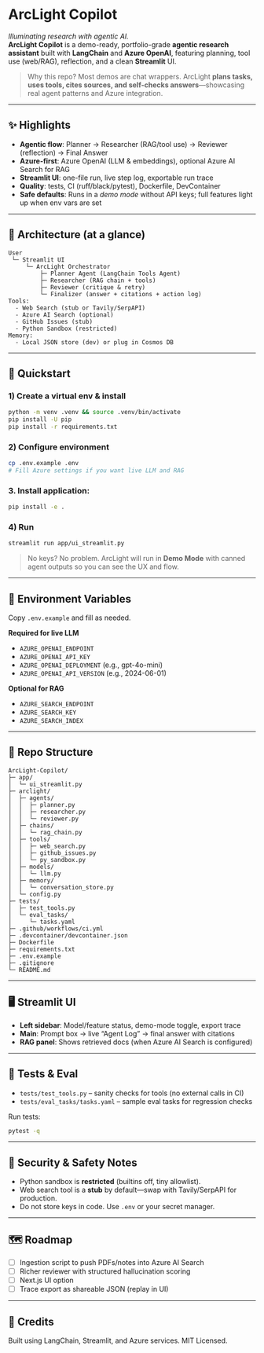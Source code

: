 # ArcLight Copilot

*Illuminating research with agentic AI.*  
**ArcLight Copilot** is a demo-ready, portfolio-grade **agentic research assistant** built with **LangChain** and **Azure OpenAI**, featuring planning, tool use (web/RAG), reflection, and a clean **Streamlit** UI.

> Why this repo? Most demos are chat wrappers. ArcLight **plans tasks, uses tools, cites sources, and self-checks answers**—showcasing real agent patterns and Azure integration.

---

## ✨ Highlights

- **Agentic flow**: Planner → Researcher (RAG/tool use) → Reviewer (reflection) → Final Answer
- **Azure-first**: Azure OpenAI (LLM & embeddings), optional Azure AI Search for RAG
- **Streamlit UI**: one-file run, live step log, exportable run trace
- **Quality**: tests, CI (ruff/black/pytest), Dockerfile, DevContainer
- **Safe defaults**: Runs in a *demo mode* without API keys; full features light up when env vars are set

---

## 🧱 Architecture (at a glance)

```
User
 └─ Streamlit UI
     └─ ArcLight Orchestrator
         ├─ Planner Agent (LangChain Tools Agent)
         ├─ Researcher (RAG chain + tools)
         ├─ Reviewer (critique & retry)
         └─ Finalizer (answer + citations + action log)
Tools:
  - Web Search (stub or Tavily/SerpAPI)
  - Azure AI Search (optional)
  - GitHub Issues (stub)
  - Python Sandbox (restricted)
Memory:
  - Local JSON store (dev) or plug in Cosmos DB
```

---

## 🚀 Quickstart

### 1) Create a virtual env & install
```bash
python -m venv .venv && source .venv/bin/activate
pip install -U pip
pip install -r requirements.txt
```

### 2) Configure environment
```bash
cp .env.example .env
# Fill Azure settings if you want live LLM and RAG
```
### 3. Install application:
   ```bash
   pip install -e .
   ```

### 4) Run
```bash
streamlit run app/ui_streamlit.py
```

> No keys? No problem. ArcLight will run in **Demo Mode** with canned agent outputs so you can see the UX and flow.

---

## 🔧 Environment Variables

Copy `.env.example` and fill as needed.

**Required for live LLM**  
- `AZURE_OPENAI_ENDPOINT`
- `AZURE_OPENAI_API_KEY`
- `AZURE_OPENAI_DEPLOYMENT`  (e.g., gpt-4o-mini)
- `AZURE_OPENAI_API_VERSION` (e.g., 2024-06-01)

**Optional for RAG**  
- `AZURE_SEARCH_ENDPOINT`  
- `AZURE_SEARCH_KEY`  
- `AZURE_SEARCH_INDEX`

---

## 📂 Repo Structure

```
ArcLight-Copilot/
├─ app/
│  └─ ui_streamlit.py
├─ arclight/
│  ├─ agents/
│  │  ├─ planner.py
│  │  ├─ researcher.py
│  │  └─ reviewer.py
│  ├─ chains/
│  │  └─ rag_chain.py
│  ├─ tools/
│  │  ├─ web_search.py
│  │  ├─ github_issues.py
│  │  └─ py_sandbox.py
│  ├─ models/
│  │  └─ llm.py
│  ├─ memory/
│  │  └─ conversation_store.py
│  └─ config.py
├─ tests/
│  ├─ test_tools.py
│  └─ eval_tasks/
│     └─ tasks.yaml
├─ .github/workflows/ci.yml
├─ .devcontainer/devcontainer.json
├─ Dockerfile
├─ requirements.txt
├─ .env.example
├─ .gitignore
└─ README.md
```

---

## 🖥️ Streamlit UI

- **Left sidebar**: Model/feature status, demo-mode toggle, export trace
- **Main**: Prompt box → live “Agent Log” → final answer with citations
- **RAG panel**: Shows retrieved docs (when Azure AI Search is configured)

---

## 🧪 Tests & Eval

- `tests/test_tools.py` – sanity checks for tools (no external calls in CI)
- `tests/eval_tasks/tasks.yaml` – sample eval tasks for regression checks

Run tests:
```bash
pytest -q
```

---

## 🔐 Security & Safety Notes

- Python sandbox is **restricted** (builtins off, tiny allowlist).
- Web search tool is a **stub** by default—swap with Tavily/SerpAPI for production.
- Do not store keys in code. Use `.env` or your secret manager.

---

## 🗺️ Roadmap

- [ ] Ingestion script to push PDFs/notes into Azure AI Search
- [ ] Richer reviewer with structured hallucination scoring
- [ ] Next.js UI option
- [ ] Trace export as shareable JSON (replay in UI)

---

## 🙌 Credits

Built using LangChain, Streamlit, and Azure services.
MIT Licensed.
